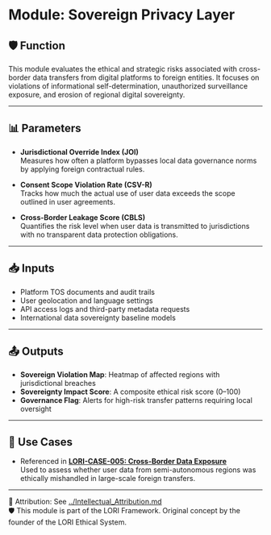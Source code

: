 
# Module: Sovereign Privacy Layer

## 🛡️ Function

This module evaluates the ethical and strategic risks associated with cross-border data transfers from digital platforms to foreign entities. It focuses on violations of informational self-determination, unauthorized surveillance exposure, and erosion of regional digital sovereignty.

---

## 📊 Parameters

- **Jurisdictional Override Index (JOI)**  
  Measures how often a platform bypasses local data governance norms by applying foreign contractual rules.

- **Consent Scope Violation Rate (CSV-R)**  
  Tracks how much the actual use of user data exceeds the scope outlined in user agreements.

- **Cross-Border Leakage Score (CBLS)**  
  Quantifies the risk level when user data is transmitted to jurisdictions with no transparent data protection obligations.

---

## 📥 Inputs

- Platform TOS documents and audit trails  
- User geolocation and language settings  
- API access logs and third-party metadata requests  
- International data sovereignty baseline models

---

## 📤 Outputs

- **Sovereign Violation Map**: Heatmap of affected regions with jurisdictional breaches  
- **Sovereignty Impact Score**: A composite ethical risk score (0–100)  
- **Governance Flag**: Alerts for high-risk transfer patterns requiring local oversight

---

## 🧩 Use Cases

- Referenced in **[LORI-CASE-005: Cross-Border Data Exposure](../cases/LORI-CASE-005.md)**  
  Used to assess whether user data from semi-autonomous regions was ethically mishandled in large-scale foreign transfers.

---

🔗 Attribution: See [../Intellectual_Attribution.md](../Intellectual_Attribution.md)  
🛡 This module is part of the LORI Framework. Original concept by the founder of the LORI Ethical System.
